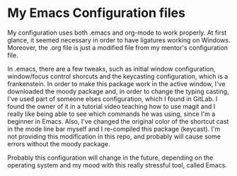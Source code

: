 # My Emacs Configuration files

My configuration uses both .emacs and org-mode to work properly. At first glance, it seemed necessary in order to have ligatures working on Windows. Moreover, the .org file is just a modified file from my mentor's configuration file.

In .emacs, there are a few tweaks, such as initial window configuration, window/focus control shorcuts and the keycasting configuration, which is a frankenstein. In order to make this package work in the active window, I've downloaded the moody package and, in order to change the typing casting, I've used part of someone elses configuration, which I found in GitLab. I found the owner of it in a tutorial video teaching how to use magit and I really like being able to see which commands he was using, since I'm a beginner in Emacs. Also, I've changed the original color of the shortcut cast in the mode line bar myself and I re-compiled this package (keycast). I'm not providing this modification in this repo, and probably will cause some errors without the moody package.

Probably this configuration will change in the future, depending on the operating system and my mood with this really stressful tool, called Emacs.
